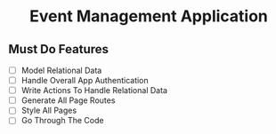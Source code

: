 <h1 align="center">Event Management Application</h1>

## Must Do Features

- [ ] Model Relational Data
- [ ] Handle Overall App Authentication
- [ ] Write Actions To Handle Relational Data
- [ ] Generate All Page Routes 
- [ ] Style All Pages
- [ ] Go Through The Code